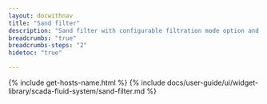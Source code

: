 ```yaml
---
layout: docwithnav
title: "Sand filter"
description: "Sand filter with configurable filtration mode option and various states."
breadcrumbs: "true"
breadcrumbs-steps: "2"
hidetoc: "true"

---
```

{% include get-hosts-name.html %}
{% include docs/user-guide/ui/widget-library/scada-fluid-system/sand-filter.md %}
